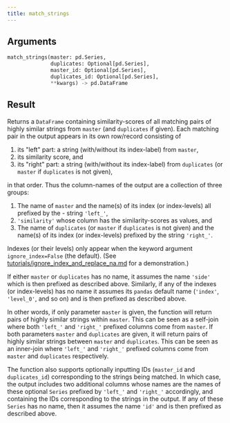 ```yaml
---
title: match_strings
---
```



## Arguments

```python
match_strings(master: pd.Series,
              duplicates: Optional[pd.Series],
              master_id: Optional[pd.Series],
              duplicates_id: Optional[pd.Series],
              **kwargs) -> pd.DataFrame
```

## Result

Returns a `DataFrame` containing similarity-scores of all matching pairs of highly similar strings from `master` (and `duplicates` if given).  Each matching pair in the output appears in its own row/record consisting of
   

1. its "left" part: a string (with/without its index-label) from `master`, 
2. its similarity score, and  
3. its "right" part: a string (with/without its index-label) from `duplicates` (or `master` if `duplicates` is not given), 
   
in that order.  Thus the column-names of the output are a collection of three groups:
   
1. The name of `master` and the name(s) of its index (or index-levels) all prefixed by the - string `'left_'`,
2. `'similarity'` whose column has the similarity-scores as values, and 
3. The name of `duplicates` (or `master` if `duplicates` is not given) and the name(s) of its index (or index-levels) prefixed by the string `'right_'`.


Indexes (or their levels) only appear when the keyword argument `ignore_index=False` (the default). (See [tutorials/ignore_index_and_replace_na.md](https://github.com/Bergvca/string_grouper/blob/master/tutorials/ignore_index_and_replace_na.md) for a demonstration.)

If either `master` or `duplicates` has no name, it assumes the name `'side'` which is then prefixed as described above.  Similarly, if any of the indexes (or index-levels) has no name it assumes its `pandas` default name (`'index'`, `'level_0'`, and so on) and is then prefixed as described above.

In other words, if only parameter `master` is given, the function will return pairs of highly similar strings within `master`.  This can be seen as a self-join where both `'left_'` and `'right_'` prefixed columns come from `master`. If both parameters `master` and `duplicates` are given, it will return pairs of highly similar strings between `master` and `duplicates`. This can be seen as an inner-join where `'left_'` and `'right_'` prefixed columns come from `master` and `duplicates` respectively.     

The function also supports optionally inputting IDs (`master_id` and `duplicates_id`) corresponding to the strings being matched.  In which case, the output includes two additional columns whose names are the names of these optional `Series` prefixed by `'left_'` and `'right_'` accordingly, and containing the IDs corresponding to the strings in the output.  If any of these `Series` has no name, then it assumes the name `'id'` and is then prefixed as described above.


